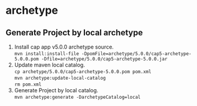 # archetype
## Generate Project by local archetype

1. Install cap app v5.0.0 archetype source.  
`mvn install:install-file -DpomFile=archetype/5.0.0/cap5-archetype-5.0.0.pom -Dfile=archetype/5.0.0/cap5-archetype-5.0.0.jar`
2. Update maven local catalog.  
`cp archetype/5.0.0/cap5-archetype-5.0.0.pom pom.xml`  
`mvn archetype:update-local-catalog`  
`rm pom.xml`  
3. Generate Project by local catalog.  
`mvn archetype:generate -DarchetypeCatalog=local`
